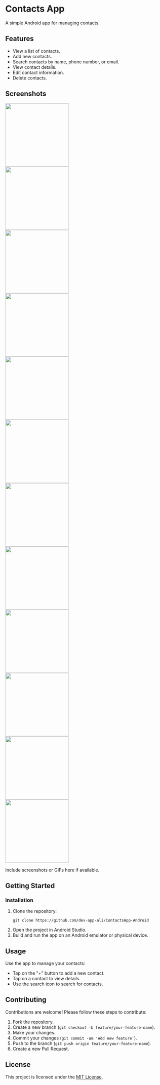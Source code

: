
<body>
    <div class="container">
        <h1>Contacts App</h1>
        <p>A simple Android app for managing contacts.</p>
        <h2>Features</h2>
        <ul>
            <li>View a list of contacts.</li>
            <li>Add new contacts.</li>
            <li>Search contacts by name, phone number, or email.</li>
            <li>View contact details.</li>
            <li>Edit contact information.</li>
            <li>Delete contacts.</li>
        </ul>
        <h2>Screenshots</h2>
      <img src="https://github.com/dev-app-ali/ContactsApp-Android/assets/121374194/f33786f0-3c18-42e2-91f3-3e7d20510ca3" width="200">
<br>
<img src="https://github.com/dev-app-ali/ContactsApp-Android/assets/121374194/8ccc8fcd-e69c-4072-8733-471007faee5b" width="200">
<br>
<img src="https://github.com/dev-app-ali/ContactsApp-Android/assets/121374194/234e7595-7a23-40ef-8d09-656307b0cc41" width="200">
<br>
<img src="https://github.com/dev-app-ali/ContactsApp-Android/assets/121374194/bceebcdb-2014-4a48-a026-0988c94bb77d" width="200">
<br>
<img src="https://github.com/dev-app-ali/ContactsApp-Android/assets/121374194/e0475059-80b4-49d2-90f3-18ccad0d514a" width="200">
<br>
<img src="https://github.com/dev-app-ali/ContactsApp-Android/assets/121374194/4d4aa468-ca43-4c6e-b441-8d9928176798" width="200">
<br>
<img src="https://github.com/dev-app-ali/ContactsApp-Android/assets/121374194/e3e93e4d-60db-437c-958a-255be9af6d58" width="200">
<br>
<img src="https://github.com/dev-app-ali/ContactsApp-Android/assets/121374194/3504d938-16f6-4ac3-acd1-f38b01ff4fc7" width="200">
<br>
<img src="https://github.com/dev-app-ali/ContactsApp-Android/assets/121374194/a5e80125-649f-4b90-bfd7-9e9d90a8f2c2" width="200">
<br>
<img src="https://github.com/dev-app-ali/ContactsApp-Android/assets/121374194/64df7ef2-a5b5-4577-85f8-b33bdf0f95d1" width="200">
<br>
<img src="https://github.com/dev-app-ali/ContactsApp-Android/assets/121374194/04af702d-74bd-41ff-89b6-8042be66290f" width="200">
<br>
<img src="https://github.com/dev-app-ali/ContactsApp-Android/assets/121374194/cf704b25-464d-4f1b-808c-bd6bcbd1fec9" width="200">
<br>
        <p>Include screenshots or GIFs here if available.</p>
        <h2>Getting Started</h2>
        <h3>Installation</h3>
        <ol>
            <li>Clone the repository:</li>
            <pre><code>git clone https://github.com/dev-app-ali/ContactsApp-Android</code></pre>
            <li>Open the project in Android Studio.</li>
            <li>Build and run the app on an Android emulator or physical device.</li>
        </ol>
        <h2>Usage</h2>
        <p>Use the app to manage your contacts:</p>
        <ul>
            <li>Tap on the "+" button to add a new contact.</li>
            <li>Tap on a contact to view details.</li>
            <li>Use the search icon to search for contacts.</li>
        </ul>
        <h2>Contributing</h2>
        <p>Contributions are welcome! Please follow these steps to contribute:</p>
        <ol>
            <li>Fork the repository.</li>
            <li>Create a new branch (<code>git checkout -b feature/your-feature-name</code>).</li>
            <li>Make your changes.</li>
            <li>Commit your changes (<code>git commit -am 'Add new feature'</code>).</li>
            <li>Push to the branch (<code>git push origin feature/your-feature-name</code>).</li>
            <li>Create a new Pull Request.</li>
        </ol>
        <h2>License</h2>
        <p>This project is licensed under the <a href="https://opensource.org/licenses/MIT">MIT License</a>.</p>
    </div>
</body>

